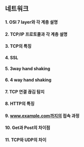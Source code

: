 ## 네트워크

#### 1. OSI 7 layer와 각 계층 설명
#### 2. TCP/IP 프로토콜과 각 계층 설명
#### 3. TCP의 특징
#### 4. SSL
#### 5. 3way hand shaking
#### 6. 4 way hand shaking
#### 7. TCP 연결 끊김 탐지
#### 8. HTTP의 특징
#### 9. www.example.com까지의 접속 과정
#### 10. Get과 Post의 차이점
#### 11. TCP와 UDP의 차이
